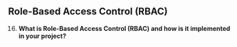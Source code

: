 
## Role-Based Access Control (RBAC)

16. **What is Role-Based Access Control (RBAC) and how is it implemented in your project?**